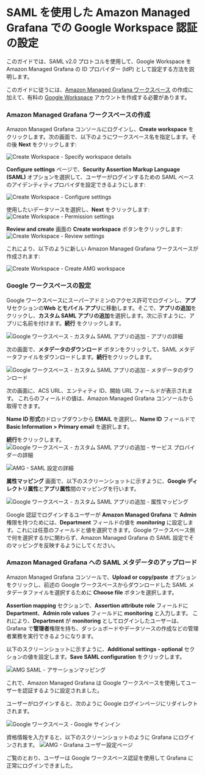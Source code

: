 # SAML を使用した Amazon Managed Grafana での Google Workspace 認証の設定

このガイドでは、SAML v2.0 プロトコルを使用して、Google Workspace を Amazon Managed Grafana の ID プロバイダー (IdP) として設定する方法を説明します。

このガイドに従うには、[Amazon Managed Grafana ワークスペース][amg-ws] の作成に加えて、有料の [Google Workspace][google-workspaces] アカウントを作成する必要があります。

### Amazon Managed Grafana ワークスペースの作成

Amazon Managed Grafana コンソールにログインし、**Create workspace** をクリックします。次の画面で、以下のようにワークスペース名を指定します。その後 **Next** をクリックします:

![Create Workspace - Specify workspace details](../images/amg-saml-google-auth/1.png)

**Configure settings** ページで、**Security Assertion Markup Language (SAML)** オプションを選択して、ユーザーがログインするための SAML ベースのアイデンティティプロバイダを設定できるようにします:

![Create Workspace - Configure settings](../images/amg-saml-google-auth/2.png)

使用したいデータソースを選択し、**Next** をクリックします:
![Create Workspace - Permission settings](../images/amg-saml-google-auth/3.png)

**Review and create** 画面の **Create workspace** ボタンをクリックします:
![Create Workspace - Review settings](../images/amg-saml-google-auth/4.png)

これにより、以下のように新しい Amazon Managed Grafana ワークスペースが作成されます:

![Create Workspace - Create AMG workspace](../images/amg-saml-google-auth/5.png)

### Google ワークスペースの設定

Google ワークスペースにスーパーアドミンのアクセス許可でログインし、**アプリ**セクションの**Web とモバイル アプリ**に移動します。そこで、**アプリの追加**をクリックし、**カスタム SAML アプリの追加**を選択します。次に示すように、アプリに名前を付けます。**続行** をクリックします。

![Google ワークスペース - カスタム SAML アプリの追加 - アプリの詳細](../images/amg-saml-google-auth/6.png)


次の画面で、**メタデータのダウンロード** ボタンをクリックして、SAML メタデータファイルをダウンロードします。**続行**をクリックします。

![Google ワークスペース - カスタム SAML アプリの追加 - メタデータのダウンロード](../images/amg-saml-google-auth/7.png)

次の画面に、ACS URL、エンティティ ID、開始 URL フィールドが表示されます。
これらのフィールドの値は、Amazon Managed Grafana コンソールから取得できます。

**Name ID 形式**のドロップダウンから **EMAIL** を選択し、**Name ID** フィールドで **Basic Information > Primary email** を選択します。

**続行**をクリックします。
![Google ワークスペース - カスタム SAML アプリの追加 - サービス プロバイダーの詳細](../images/amg-saml-google-auth/8.png)

![AMG - SAML 設定の詳細](../images/amg-saml-google-auth/9.png)

**属性マッピング** 画面で、以下のスクリーンショットに示すように、**Google ディレクトリ属性**と**アプリ属性**間のマッピングを行います。

![Google ワークスペース - カスタム SAML アプリの追加 - 属性マッピング](../images/amg-saml-google-auth/10.png)

Google 認証でログインするユーザーが **Amazon Managed Grafana** で **Admin** 権限を持つためには、**Department** フィールドの値を ***monitoring*** に設定します。これには任意のフィールドと値を選択できます。Google ワークスペース側で何を選択するかに関わらず、Amazon Managed Grafana の SAML 設定でそのマッピングを反映するようにしてください。

### Amazon Managed Grafana への SAML メタデータのアップロード

Amazon Managed Grafana コンソールで、**Upload or copy/paste** オプションをクリックし、前述の Google ワークスペースからダウンロードした SAML メタデータファイルを選択するために **Choose file** ボタンを選択します。

**Assertion mapping** セクションで、**Assertion attribute role** フィールドに **Department**、**Admin role values** フィールドに **monitoring** と入力します。
これにより、**Department** が **monitoring** としてログインしたユーザーは、Grafana で**管理者**権限を持ち、ダッシュボードやデータソースの作成などの管理者業務を実行できるようになります。

以下のスクリーンショットに示すように、**Additional settings - optional** セクションの値を設定します。**Save SAML configuration** をクリックします。

![AMG SAML - アサーションマッピング](../images/amg-saml-google-auth/11.png)

これで、Amazon Managed Grafana は Google ワークスペースを使用してユーザーを認証するように設定されました。

ユーザーがログインすると、次のように Google ログインページにリダイレクトされます。

![Google ワークスペース - Google サインイン](../images/amg-saml-google-auth/12.png)

資格情報を入力すると、以下のスクリーンショットのように Grafana にログインされます。
![AMG - Grafana ユーザー設定ページ](../images/amg-saml-google-auth/13.png)

ご覧のとおり、ユーザーは Google ワークスペース認証を使用して Grafana に正常にログインできました。

[google-workspaces]: https://workspace.google.com/
[amg-ws]: https://docs.aws.amazon.com/grafana/latest/userguide/getting-started-with-AMG.html#AMG-getting-started-workspace
